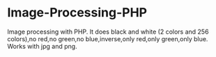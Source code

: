 # Image-Processing-PHP
Image processing with PHP. It does black and white (2 colors and 256 colors),no red,no green,no blue,inverse,only red,only green,only blue. Works with jpg and png.
